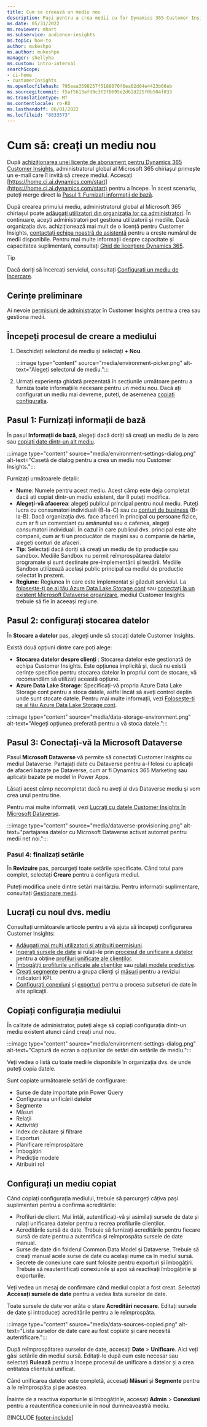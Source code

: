 ```yaml
---
title: Cum se creează un mediu nou
description: Pași pentru a crea medii cu for Dynamics 365 Customer Insights.
ms.date: 05/31/2022
ms.reviewer: mhart
ms.subservice: audience-insights
ms.topic: how-to
author: mukeshpo
ms.author: mukeshpo
manager: shellyha
ms.custom: intro-internal
searchScope:
- ci-home
- customerInsights
ms.openlocfilehash: 795eaa3598257f5188070f6ea02d04e4423b66eb
ms.sourcegitcommit: f5af5613afd9c3f2f0695e2d62d225f0b504f033
ms.translationtype: MT
ms.contentlocale: ro-RO
ms.lasthandoff: 06/01/2022
ms.locfileid: "8833573"
---
```

# <a name="how-to-create-a-new-environment"></a>Cum să: creați un mediu nou

După [achiziționarea unei licențe de abonament pentru Dynamics 365 Customer Insights](paid-license.md), administratorul global al Microsoft 365 chiriașul primește un e-mail care îl invită să creeze mediul. Accesați [https://home.ci.ai.dynamics.com/start](https://home.ci.ai.dynamics.com/start) pentru a începe. În acest scenariu, puteți merge direct la [Pasul 1: Furnizați informații de bază](#step-1-provide-basic-information).

După crearea primului mediu, administratorul global al Microsoft 365 chiriașul poate [adăugați utilizatori din organizația lor ca administratori](permissions.md). În continuare, acești administratori pot gestiona utilizatorii și mediile. Dacă organizația dvs. achiziționează mai mult de o licență pentru Customer Insights, [contactați echipa noastră de asistență](https://go.microsoft.com/fwlink/?linkid=2079641) pentru a crește numărul de medii disponibile. Pentru mai multe informații despre capacitate și capacitatea suplimentară, consultați [Ghid de licențiere Dynamics 365](https://go.microsoft.com/fwlink/?LinkId=866544).

> [!TIP]
> Dacă doriți să încercați serviciul, consultați [Configurați un mediu de încercare](trial-signup.md).

## <a name="prerequisites"></a>Cerințe preliminare

Ai nevoie [permisiuni de administrator](permissions.md) în Customer Insights pentru a crea sau gestiona medii.

## <a name="start-the-environment-creation-process"></a>Începeți procesul de creare a mediului

1. Deschideți selectorul de mediu și selectați **+ Nou**.
  
   :::image type="content" source="media/environment-picker.png" alt-text="Alegeți selectorul de mediu.":::

1. Urmați experiența ghidată prezentată în secțiunile următoare pentru a furniza toate informațiile necesare pentru un mediu nou. Dacă ați configurat un mediu mai devreme, puteți, de asemenea [copiați configurația](#copy-the-environment-configuration).

## <a name="step-1-provide-basic-information"></a>Pasul 1: Furnizați informații de bază

În pasul **Informații de bază**, alegeți dacă doriți să creați un mediu de la zero sau [copiați date dintr-un alt mediu](#copy-the-environment-configuration).

   :::image type="content" source="media/environment-settings-dialog.png" alt-text="Casetă de dialog pentru a crea un mediu nou Customer Insights.":::

Furnizați următoarele detalii:

- **Nume**: Numele pentru acest mediu. Acest câmp este deja completat dacă ați copiat dintr-un mediu existent, dar îl puteți modifica.
- **Alegeți-vă afacerea**: alegeți publicul principal pentru noul mediu. Puteți lucra cu consumatori individuali (B-la-C) sau cu [conturi de business](work-with-business-accounts.md) (B-la-B). Dacă organizația dvs. face afaceri în principal cu persoane fizice, cum ar fi un comerciant cu amănuntul sau o cafenea, alegeți consumatori individuali. În cazul în care publicul dvs. principal este alte companii, cum ar fi un producător de mașini sau o companie de hârtie, alegeți conturi de afaceri.
- **Tip**: Selectați dacă doriți să creați un mediu de tip producție sau sandbox. Mediile Sandbox nu permit reîmprospătarea datelor programate și sunt destinate pre-implementării și testării. Mediile Sandbox utilizează același public principal ca mediul de producție selectat în prezent.
- **Regiune**: Regiunea în care este implementat și găzduit serviciul. La [folosește-ți pe al tău Azure Data Lake Storage cont](own-data-lake-storage.md) sau [conectați la un existent Microsoft Dataverse organizare](customer-insights-dataverse.md), mediul Customer Insights trebuie să fie în aceeași regiune.

## <a name="step-2-configure-data-storage"></a>Pasul 2: configurați stocarea datelor

În **Stocare a datelor** pas, alegeți unde să stocați datele Customer Insights.

Există două opțiuni dintre care poți alege:

- **Stocarea datelor despre clienți** : Stocarea datelor este gestionată de echipa Customer Insights. Este opțiunea implicită și, dacă nu există cerințe specifice pentru stocarea datelor în propriul cont de stocare, vă recomandăm să utilizați această opțiune.
- **Azure Data Lake Storage**: Specificați-vă propria Azure Data Lake Storage cont pentru a stoca datele, astfel încât să aveți control deplin unde sunt stocate datele. Pentru mai multe informații, vezi [Folosește-ți pe al tău Azure Data Lake Storage cont](own-data-lake-storage.md).

:::image type="content" source="media/data-storage-environment.png" alt-text="Alegeți opțiunea preferată pentru a vă stoca datele.":::

## <a name="step-3-connect-to-microsoft-dataverse"></a>Pasul 3: Conectați-vă la Microsoft Dataverse

Pasul **Microsoft Dataverse** vă permite să conectați Customer Insights cu mediul Dataverse. Partajați date cu Dataverse pentru a-l folosi cu aplicații de afaceri bazate pe Dataverse, cum ar fi Dynamics 365 Marketing sau aplicații bazate pe model în Power Apps.

Lăsați acest câmp necompletat dacă nu aveți al dvs Dataverse mediu și vom crea unul pentru tine.

Pentru mai multe informații, vezi [Lucrați cu datele Customer Insights în Microsoft Dataverse](customer-insights-dataverse.md).

:::image type="content" source="media/dataverse-provisioning.png" alt-text="partajarea datelor cu Microsoft Dataverse activat automat pentru medii net noi.":::

### <a name="step-4-finalize-the-settings"></a>Pasul 4: finalizați setările

În **Revizuire** pas, parcurgeți toate setările specificate. Când totul pare complet, selectați **Creare** pentru a configura mediul.

Puteți modifica unele dintre setări mai târziu. Pentru informații suplimentare, consultați [Gestionare medii](manage-environments.md).

## <a name="work-with-your-new-environment"></a>Lucrați cu noul dvs. mediu

Consultați următoarele articole pentru a vă ajuta să începeți configurarea Customer Insights:

- [Adăugați mai mulți utilizatori și atribuiți permisiuni](permissions.md).
- [Ingerați sursele de date](data-sources.md) și rulați-le prin [procesul de unificare a datelor](data-unification.md) pentru a obține [profiluri unificate ale clienților](customer-profiles.md).
- [Îmbogățiți profilurile unificate ale clienților](enrichment-hub.md) sau [rulați modele predictive](predictions-overview.md).
- [Creați segmente](segments.md) pentru a grupa clienți și [măsuri](measures.md) pentru a reviziui indicatorii KPI.
- [Configurați conexiuni](connections.md) și [exporturi](export-destinations.md) pentru a procesa subseturi de date în alte aplicații.

## <a name="copy-the-environment-configuration"></a>Copiați configurația mediului

În calitate de administrator, puteți alege să copiați configurația dintr-un mediu existent atunci când creați unul nou.

:::image type="content" source="media/environment-settings-dialog.png" alt-text="Captură de ecran a opțiunilor de setări din setările de mediu.":::

Veți vedea o listă cu toate mediile disponibile în organizația dvs. de unde puteți copia datele.

Sunt copiate următoarele setări de configurare:

- Surse de date importate prin Power Query
- Configurarea unificării datelor
- Segmente
- Măsuri
- Relaţii
- Activități
- Index de căutare și filtrare
- Exporturi
- Planificare reîmprospătare
- Îmbogățiri
- Predicție modele
- Atribuiri rol

## <a name="set-up-a-copied-environment"></a>Configurați un mediu copiat

Când copiați configurația mediului, trebuie să parcurgeți câțiva pași suplimentari pentru a confirma acreditările:

- Profiluri de client. Mai întâi, autentificați-vă și asimilați sursele de date și rulați unificarea datelor pentru a recrea profilurile clienților.
- Acreditările sursă de date. Trebuie să furnizați acreditările pentru fiecare sursă de date pentru a autentifica și reîmprospăta sursele de date manual.
- Surse de date din folderul Common Data Model și Dataverse. Trebuie să creați manual acele surse de date cu același nume ca în mediul sursă.
- Secrete de conexiune care sunt folosite pentru exporturi și îmbogățiri. Trebuie să reautentificați conexiunile și apoi să reactivați îmbogățirile și exporturile.

Veți vedea un mesaj de confirmare când mediul copiat a fost creat. Selectați **Accesați sursele de date** pentru a vedea lista surselor de date.

Toate sursele de date vor arăta o stare **Acreditări necesare**. Editați sursele de date și introduceți acreditările pentru a le reîmprospăta.

:::image type="content" source="media/data-sources-copied.png" alt-text="Lista surselor de date care au fost copiate și care necesită autentificare.":::

După reîmprospătarea surselor de date, accesați **Date** > **Unificare**. Aici veți găsi setările din mediul sursă. Editați-le după cum este necesar sau selectați **Rulează** pentru a începe procesul de unificare a datelor și a crea entitatea clientului unificat.

Când unificarea datelor este completă, accesați **Măsuri** și **Segmente** pentru a le reîmprospăta și pe acestea.

Înainte de a reactiva exporturile și îmbogățirile, accesați **Admin** > **Conexiuni** pentru a reautentifica conexiunile în noul dumneavoastră mediu.

[!INCLUDE [footer-include](includes/footer-banner.md)]
